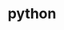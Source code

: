 ---
title: "python"
layout: cache
categories: [package, develop-2023-09-10]
meta: {"versions": ["3.10.12", "3.8.13", "3.8.17", "3.9.17"], "compilers": ["apple-clang@=14.0.0", "gcc@=11.1.0", "gcc@=11.3.0", "gcc@=12.1.0", "gcc@=7.3.1", "gcc@=7.5.0", "oneapi@=2023.2.0"], "oss": ["amzn2", "ubuntu18.04", "ubuntu20.04", "ubuntu22.04", "ventura"], "platforms": ["darwin", "linux"], "targets": ["aarch64", "neoverse_n1", "ppc64le", "x86_64", "x86_64_v3"], "stacks": ["aws-isc", "aws-isc-aarch64", "build_systems", "data-vis-sdk", "e4s", "e4s-oneapi", "e4s-power", "gpu-tests", "ml-darwin-aarch64-mps", "ml-linux-x86_64-cpu", "ml-linux-x86_64-cuda", "ml-linux-x86_64-rocm", "radiuss", "radiuss-aws", "radiuss-aws-aarch64", "root", "tutorial"], "num_specs": 21, "num_specs_by_stack": {"root": 21, "ml-darwin-aarch64-mps": 1, "radiuss-aws-aarch64": 2, "aws-isc-aarch64": 2, "aws-isc": 1, "radiuss-aws": 1, "radiuss": 3, "build_systems": 1, "e4s-power": 3, "e4s-oneapi": 1, "e4s": 3, "gpu-tests": 1, "data-vis-sdk": 1, "ml-linux-x86_64-rocm": 2, "ml-linux-x86_64-cuda": 2, "ml-linux-x86_64-cpu": 2, "tutorial": 2}}
spec_details: [{"hash": "ad6dh3scvn2u625v5xrv3vn3egctl4ak", "compiler": "apple-clang@=14.0.0", "versions": ["3.10.12"], "os": "ventura", "platform": "darwin", "target": "aarch64", "variants": ["build_system=generic", "+bz2", "+crypt", "+ctypes", "+dbm", "~debug", "+libxml2", "+lzma", "~nis", "~optimizations", "patches=0d98e93,7d40923,f2fd060", "+pic", "+pyexpat", "+pythoncmd", "+readline", "+shared", "+sqlite3", "+ssl", "~tkinter", "+uuid", "+zlib"], "stacks": ["root", "ml-darwin-aarch64-mps"], "size": "-", "tarball": "https://binaries.spack.io/develop-2023-09-10/build_cache/darwin-ventura-aarch64/apple-clang-14.0.0/python-3.10.12/darwin-ventura-aarch64-apple-clang-14.0.0-python-3.10.12-ad6dh3scvn2u625v5xrv3vn3egctl4ak.spack"}, {"hash": "6ujxejvb4o25fvygqysmv5u5kvorqdnl", "compiler": "gcc@=7.3.1", "versions": ["3.10.12"], "os": "amzn2", "platform": "linux", "target": "aarch64", "variants": ["build_system=generic", "+bz2", "+crypt", "+ctypes", "+dbm", "~debug", "+libxml2", "+lzma", "~nis", "~optimizations", "patches=0d98e93,7d40923,f2fd060", "+pic", "+pyexpat", "+pythoncmd", "+readline", "+shared", "+sqlite3", "+ssl", "~tkinter", "+uuid", "+zlib"], "stacks": ["root", "radiuss-aws-aarch64"], "size": "-", "tarball": "https://binaries.spack.io/develop-2023-09-10/build_cache/linux-amzn2-aarch64/gcc-7.3.1/python-3.10.12/linux-amzn2-aarch64-gcc-7.3.1-python-3.10.12-6ujxejvb4o25fvygqysmv5u5kvorqdnl.spack"}, {"hash": "na4vsgbstkgyubl3zoijecjf5cxqu6i3", "compiler": "gcc@=7.3.1", "versions": ["3.10.12"], "os": "amzn2", "platform": "linux", "target": "aarch64", "variants": ["build_system=generic", "+bz2", "+crypt", "+ctypes", "+dbm", "~debug", "+libxml2", "+lzma", "~nis", "~optimizations", "patches=0d98e93,7d40923,f2fd060", "+pic", "+pyexpat", "+pythoncmd", "+readline", "+shared", "+sqlite3", "+ssl", "~tkinter", "+uuid", "+zlib"], "stacks": ["aws-isc-aarch64", "root"], "size": "-", "tarball": "https://binaries.spack.io/develop-2023-09-10/build_cache/linux-amzn2-aarch64/gcc-7.3.1/python-3.10.12/linux-amzn2-aarch64-gcc-7.3.1-python-3.10.12-na4vsgbstkgyubl3zoijecjf5cxqu6i3.spack"}, {"hash": "3ynmdkcbslxouve3izmekzkzoqr6aysm", "compiler": "gcc@=7.3.1", "versions": ["3.10.12"], "os": "amzn2", "platform": "linux", "target": "neoverse_n1", "variants": ["build_system=generic", "+bz2", "+crypt", "+ctypes", "+dbm", "~debug", "+libxml2", "+lzma", "~nis", "~optimizations", "patches=0d98e93,7d40923,f2fd060", "+pic", "+pyexpat", "+pythoncmd", "+readline", "+shared", "+sqlite3", "+ssl", "~tkinter", "+uuid", "+zlib"], "stacks": ["aws-isc-aarch64", "root"], "size": "-", "tarball": "https://binaries.spack.io/develop-2023-09-10/build_cache/linux-amzn2-neoverse_n1/gcc-7.3.1/python-3.10.12/linux-amzn2-neoverse_n1-gcc-7.3.1-python-3.10.12-3ynmdkcbslxouve3izmekzkzoqr6aysm.spack"}, {"hash": "nigg67tnlunz72e66yjy53ssuvl6ktk7", "compiler": "gcc@=7.3.1", "versions": ["3.10.12"], "os": "amzn2", "platform": "linux", "target": "neoverse_n1", "variants": ["build_system=generic", "+bz2", "+crypt", "+ctypes", "+dbm", "~debug", "+libxml2", "+lzma", "~nis", "~optimizations", "patches=0d98e93,7d40923,f2fd060", "+pic", "+pyexpat", "+pythoncmd", "+readline", "+shared", "+sqlite3", "+ssl", "~tkinter", "+uuid", "+zlib"], "stacks": ["root", "radiuss-aws-aarch64"], "size": "-", "tarball": "https://binaries.spack.io/develop-2023-09-10/build_cache/linux-amzn2-neoverse_n1/gcc-7.3.1/python-3.10.12/linux-amzn2-neoverse_n1-gcc-7.3.1-python-3.10.12-nigg67tnlunz72e66yjy53ssuvl6ktk7.spack"}, {"hash": "cuscz6t2kotbqome2ckkpgpo3hzks3mf", "compiler": "gcc@=7.3.1", "versions": ["3.10.12"], "os": "amzn2", "platform": "linux", "target": "x86_64_v3", "variants": ["build_system=generic", "+bz2", "+crypt", "+ctypes", "+dbm", "~debug", "+libxml2", "+lzma", "~nis", "~optimizations", "patches=0d98e93,7d40923,f2fd060", "+pic", "+pyexpat", "+pythoncmd", "+readline", "+shared", "+sqlite3", "+ssl", "~tkinter", "+uuid", "+zlib"], "stacks": ["aws-isc", "root"], "size": "-", "tarball": "https://binaries.spack.io/develop-2023-09-10/build_cache/linux-amzn2-x86_64_v3/gcc-7.3.1/python-3.10.12/linux-amzn2-x86_64_v3-gcc-7.3.1-python-3.10.12-cuscz6t2kotbqome2ckkpgpo3hzks3mf.spack"}, {"hash": "g5exghvrrsdbofonvrfesqslbxliq3le", "compiler": "gcc@=7.3.1", "versions": ["3.10.12"], "os": "amzn2", "platform": "linux", "target": "x86_64_v3", "variants": ["build_system=generic", "+bz2", "+crypt", "+ctypes", "+dbm", "~debug", "+libxml2", "+lzma", "~nis", "~optimizations", "patches=0d98e93,7d40923,f2fd060", "+pic", "+pyexpat", "+pythoncmd", "+readline", "+shared", "+sqlite3", "+ssl", "~tkinter", "+uuid", "+zlib"], "stacks": ["root", "radiuss-aws"], "size": "-", "tarball": "https://binaries.spack.io/develop-2023-09-10/build_cache/linux-amzn2-x86_64_v3/gcc-7.3.1/python-3.10.12/linux-amzn2-x86_64_v3-gcc-7.3.1-python-3.10.12-g5exghvrrsdbofonvrfesqslbxliq3le.spack"}, {"hash": "4hubxg6woqnkobxzaysowfdzldym2yav", "compiler": "gcc@=7.5.0", "versions": ["3.10.12"], "os": "ubuntu18.04", "platform": "linux", "target": "x86_64_v3", "variants": ["build_system=generic", "+bz2", "+crypt", "+ctypes", "+dbm", "~debug", "+libxml2", "+lzma", "~nis", "~optimizations", "patches=0d98e93,7d40923,f2fd060", "+pic", "+pyexpat", "+pythoncmd", "+readline", "+shared", "+sqlite3", "+ssl", "~tkinter", "+uuid", "+zlib"], "stacks": ["root", "radiuss", "build_systems"], "size": "-", "tarball": "https://binaries.spack.io/develop-2023-09-10/build_cache/linux-ubuntu18.04-x86_64_v3/gcc-7.5.0/python-3.10.12/linux-ubuntu18.04-x86_64_v3-gcc-7.5.0-python-3.10.12-4hubxg6woqnkobxzaysowfdzldym2yav.spack"}, {"hash": "fvmfisd7xatm7leuqittdh5c6dcjvvq7", "compiler": "gcc@=7.5.0", "versions": ["3.8.17"], "os": "ubuntu18.04", "platform": "linux", "target": "x86_64_v3", "variants": ["build_system=generic", "+bz2", "+crypt", "+ctypes", "+dbm", "~debug", "+libxml2", "+lzma", "~nis", "~optimizations", "patches=0d98e93,4c24573,f2fd060", "+pic", "+pyexpat", "+pythoncmd", "+readline", "+shared", "+sqlite3", "+ssl", "~tkinter", "+uuid", "+zlib"], "stacks": ["root", "radiuss"], "size": "-", "tarball": "https://binaries.spack.io/develop-2023-09-10/build_cache/linux-ubuntu18.04-x86_64_v3/gcc-7.5.0/python-3.8.17/linux-ubuntu18.04-x86_64_v3-gcc-7.5.0-python-3.8.17-fvmfisd7xatm7leuqittdh5c6dcjvvq7.spack"}, {"hash": "tl6k32ihhe65bmajuio475ppnohrk5wx", "compiler": "gcc@=7.5.0", "versions": ["3.10.12"], "os": "ubuntu18.04", "platform": "linux", "target": "x86_64_v3", "variants": ["build_system=generic", "+bz2", "+crypt", "+ctypes", "+dbm", "~debug", "+libxml2", "+lzma", "~nis", "~optimizations", "patches=0d98e93,7d40923,f2fd060", "+pic", "+pyexpat", "+pythoncmd", "+readline", "+shared", "+sqlite3", "+ssl", "~tkinter", "+uuid", "+zlib"], "stacks": ["root", "radiuss"], "size": "-", "tarball": "https://binaries.spack.io/develop-2023-09-10/build_cache/linux-ubuntu18.04-x86_64_v3/gcc-7.5.0/python-3.10.12/linux-ubuntu18.04-x86_64_v3-gcc-7.5.0-python-3.10.12-tl6k32ihhe65bmajuio475ppnohrk5wx.spack"}, {"hash": "6rerik5alp45pcyek5kmqtnsqrxjjqaa", "compiler": "gcc@=11.1.0", "versions": ["3.10.12"], "os": "ubuntu20.04", "platform": "linux", "target": "ppc64le", "variants": ["build_system=generic", "+bz2", "+crypt", "+ctypes", "+dbm", "~debug", "+libxml2", "+lzma", "~nis", "~optimizations", "patches=0d98e93,7d40923,f2fd060", "+pic", "+pyexpat", "+pythoncmd", "+readline", "+shared", "+sqlite3", "+ssl", "~tkinter", "+uuid", "+zlib"], "stacks": ["e4s-power", "root"], "size": "-", "tarball": "https://binaries.spack.io/develop-2023-09-10/build_cache/linux-ubuntu20.04-ppc64le/gcc-11.1.0/python-3.10.12/linux-ubuntu20.04-ppc64le-gcc-11.1.0-python-3.10.12-6rerik5alp45pcyek5kmqtnsqrxjjqaa.spack"}, {"hash": "gbmognk4dj3zbvpqk52vr3whq5nlfxrg", "compiler": "gcc@=11.1.0", "versions": ["3.8.17"], "os": "ubuntu20.04", "platform": "linux", "target": "ppc64le", "variants": ["build_system=generic", "+bz2", "+crypt", "+ctypes", "+dbm", "~debug", "+libxml2", "+lzma", "~nis", "~optimizations", "patches=0d98e93,4c24573,f2fd060", "+pic", "+pyexpat", "+pythoncmd", "+readline", "+shared", "+sqlite3", "+ssl", "~tkinter", "+uuid", "+zlib"], "stacks": ["e4s-power", "root"], "size": "-", "tarball": "https://binaries.spack.io/develop-2023-09-10/build_cache/linux-ubuntu20.04-ppc64le/gcc-11.1.0/python-3.8.17/linux-ubuntu20.04-ppc64le-gcc-11.1.0-python-3.8.17-gbmognk4dj3zbvpqk52vr3whq5nlfxrg.spack"}, {"hash": "oig5k5vna4g77a3h6okknkk6c7rsoqxx", "compiler": "gcc@=11.1.0", "versions": ["3.8.17"], "os": "ubuntu20.04", "platform": "linux", "target": "ppc64le", "variants": ["build_system=generic", "+bz2", "+crypt", "+ctypes", "+dbm", "~debug", "+libxml2", "+lzma", "~nis", "~optimizations", "patches=0d98e93,4c24573,f2fd060", "+pic", "+pyexpat", "+pythoncmd", "+readline", "+shared", "+sqlite3", "+ssl", "~tkinter", "+uuid", "+zlib"], "stacks": ["e4s-power", "root"], "size": "-", "tarball": "https://binaries.spack.io/develop-2023-09-10/build_cache/linux-ubuntu20.04-ppc64le/gcc-11.1.0/python-3.8.17/linux-ubuntu20.04-ppc64le-gcc-11.1.0-python-3.8.17-oig5k5vna4g77a3h6okknkk6c7rsoqxx.spack"}, {"hash": "tw6lsanetwuxfp7v6irf5zghmhh3iqb7", "compiler": "oneapi@=2023.2.0", "versions": ["3.8.17"], "os": "ubuntu20.04", "platform": "linux", "target": "x86_64", "variants": ["build_system=generic", "+bz2", "+crypt", "+ctypes", "+dbm", "~debug", "+libxml2", "+lzma", "~nis", "~optimizations", "patches=0d98e93,4c24573,f2fd060", "+pic", "+pyexpat", "+pythoncmd", "+readline", "+shared", "+sqlite3", "+ssl", "~tkinter", "+uuid", "+zlib"], "stacks": ["root", "e4s-oneapi"], "size": "-", "tarball": "https://binaries.spack.io/develop-2023-09-10/build_cache/linux-ubuntu20.04-x86_64/oneapi-2023.2.0/python-3.8.17/linux-ubuntu20.04-x86_64-oneapi-2023.2.0-python-3.8.17-tw6lsanetwuxfp7v6irf5zghmhh3iqb7.spack"}, {"hash": "ulbbdyjzdezlxdnea4w3hspt7sma7lm6", "compiler": "gcc@=11.1.0", "versions": ["3.8.13"], "os": "ubuntu20.04", "platform": "linux", "target": "x86_64_v3", "variants": ["build_system=generic", "+bz2", "+crypt", "+ctypes", "+dbm", "~debug", "+libxml2", "+lzma", "~nis", "~optimizations", "patches=0d98e93,4c24573,f2fd060", "+pic", "+pyexpat", "+pythoncmd", "+readline", "+shared", "+sqlite3", "+ssl", "~tkinter", "+uuid", "+zlib"], "stacks": ["e4s", "root", "gpu-tests"], "size": "-", "tarball": "https://binaries.spack.io/develop-2023-09-10/build_cache/linux-ubuntu20.04-x86_64_v3/gcc-11.1.0/python-3.8.13/linux-ubuntu20.04-x86_64_v3-gcc-11.1.0-python-3.8.13-ulbbdyjzdezlxdnea4w3hspt7sma7lm6.spack"}, {"hash": "sow2b3j3e2delzmkynra7t4wz44zj47e", "compiler": "gcc@=11.1.0", "versions": ["3.8.13"], "os": "ubuntu20.04", "platform": "linux", "target": "x86_64_v3", "variants": ["build_system=generic", "+bz2", "+crypt", "+ctypes", "+dbm", "~debug", "+libxml2", "+lzma", "~nis", "~optimizations", "patches=0d98e93,4c24573,f2fd060", "+pic", "+pyexpat", "+pythoncmd", "+readline", "+shared", "+sqlite3", "+ssl", "~tkinter", "+uuid", "+zlib"], "stacks": ["e4s", "root"], "size": "-", "tarball": "https://binaries.spack.io/develop-2023-09-10/build_cache/linux-ubuntu20.04-x86_64_v3/gcc-11.1.0/python-3.8.13/linux-ubuntu20.04-x86_64_v3-gcc-11.1.0-python-3.8.13-sow2b3j3e2delzmkynra7t4wz44zj47e.spack"}, {"hash": "k77dksr3234toz7o6jtuhdkeuwtnkxkt", "compiler": "gcc@=11.1.0", "versions": ["3.8.17"], "os": "ubuntu20.04", "platform": "linux", "target": "x86_64_v3", "variants": ["build_system=generic", "+bz2", "+crypt", "+ctypes", "+dbm", "~debug", "+libxml2", "+lzma", "~nis", "~optimizations", "patches=0d98e93,4c24573,f2fd060", "+pic", "+pyexpat", "+pythoncmd", "+readline", "+shared", "+sqlite3", "+ssl", "~tkinter", "+uuid", "+zlib"], "stacks": ["data-vis-sdk", "root"], "size": "-", "tarball": "https://binaries.spack.io/develop-2023-09-10/build_cache/linux-ubuntu20.04-x86_64_v3/gcc-11.1.0/python-3.8.17/linux-ubuntu20.04-x86_64_v3-gcc-11.1.0-python-3.8.17-k77dksr3234toz7o6jtuhdkeuwtnkxkt.spack"}, {"hash": "icytx5ffbauy5motvmiz3csnmjajeczi", "compiler": "gcc@=11.1.0", "versions": ["3.10.12"], "os": "ubuntu20.04", "platform": "linux", "target": "x86_64_v3", "variants": ["build_system=generic", "+bz2", "+crypt", "+ctypes", "+dbm", "~debug", "+libxml2", "+lzma", "~nis", "~optimizations", "patches=0d98e93,7d40923,f2fd060", "+pic", "+pyexpat", "+pythoncmd", "+readline", "+shared", "+sqlite3", "+ssl", "~tkinter", "+uuid", "+zlib"], "stacks": ["e4s", "root"], "size": "-", "tarball": "https://binaries.spack.io/develop-2023-09-10/build_cache/linux-ubuntu20.04-x86_64_v3/gcc-11.1.0/python-3.10.12/linux-ubuntu20.04-x86_64_v3-gcc-11.1.0-python-3.10.12-icytx5ffbauy5motvmiz3csnmjajeczi.spack"}, {"hash": "sucbltyuteno5yhfaku23ahpnqcugyv6", "compiler": "gcc@=11.3.0", "versions": ["3.10.12"], "os": "ubuntu22.04", "platform": "linux", "target": "x86_64_v3", "variants": ["build_system=generic", "+bz2", "+crypt", "+ctypes", "+dbm", "~debug", "+libxml2", "+lzma", "~nis", "~optimizations", "patches=0d98e93,7d40923,f2fd060", "+pic", "+pyexpat", "+pythoncmd", "+readline", "+shared", "+sqlite3", "+ssl", "~tkinter", "+uuid", "+zlib"], "stacks": ["root", "ml-linux-x86_64-rocm", "ml-linux-x86_64-cuda", "ml-linux-x86_64-cpu", "tutorial"], "size": "-", "tarball": "https://binaries.spack.io/develop-2023-09-10/build_cache/linux-ubuntu22.04-x86_64_v3/gcc-11.3.0/python-3.10.12/linux-ubuntu22.04-x86_64_v3-gcc-11.3.0-python-3.10.12-sucbltyuteno5yhfaku23ahpnqcugyv6.spack"}, {"hash": "quvogjtuwt625oltakr7c6k2n56kbd74", "compiler": "gcc@=11.3.0", "versions": ["3.9.17"], "os": "ubuntu22.04", "platform": "linux", "target": "x86_64_v3", "variants": ["build_system=generic", "+bz2", "+crypt", "+ctypes", "+dbm", "~debug", "+libxml2", "+lzma", "~nis", "~optimizations", "patches=0d98e93,4c24573,f2fd060", "+pic", "+pyexpat", "+pythoncmd", "+readline", "+shared", "+sqlite3", "+ssl", "~tkinter", "+uuid", "+zlib"], "stacks": ["ml-linux-x86_64-cuda", "root", "ml-linux-x86_64-cpu", "ml-linux-x86_64-rocm"], "size": "-", "tarball": "https://binaries.spack.io/develop-2023-09-10/build_cache/linux-ubuntu22.04-x86_64_v3/gcc-11.3.0/python-3.9.17/linux-ubuntu22.04-x86_64_v3-gcc-11.3.0-python-3.9.17-quvogjtuwt625oltakr7c6k2n56kbd74.spack"}, {"hash": "3cc6wh2bo2dvjn5etv3wzzbxzocw5itd", "compiler": "gcc@=12.1.0", "versions": ["3.10.12"], "os": "ubuntu22.04", "platform": "linux", "target": "x86_64_v3", "variants": ["build_system=generic", "+bz2", "+crypt", "+ctypes", "+dbm", "~debug", "+libxml2", "+lzma", "~nis", "~optimizations", "patches=0d98e93,7d40923,f2fd060", "+pic", "+pyexpat", "+pythoncmd", "+readline", "+shared", "+sqlite3", "+ssl", "~tkinter", "+uuid", "+zlib"], "stacks": ["root", "tutorial"], "size": "-", "tarball": "https://binaries.spack.io/develop-2023-09-10/build_cache/linux-ubuntu22.04-x86_64_v3/gcc-12.1.0/python-3.10.12/linux-ubuntu22.04-x86_64_v3-gcc-12.1.0-python-3.10.12-3cc6wh2bo2dvjn5etv3wzzbxzocw5itd.spack"}]
---